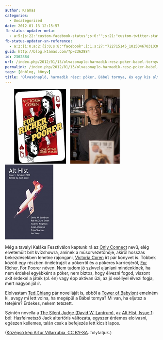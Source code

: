 ```yaml
---
author: KTamas
categories:
  - Uncategorized
date: 2012-01-13 12:15:57
fb-status-updater-meta:
  - a:5:{s:22:"custom-facebook-status";s:0:"";s:21:"custom-twitter-status";s:0:"";s:7:"fb-push";s:1:"1";s:7:"tw-push";s:1:"1";s:4:"push";s:1:"1";}
fb-status-updater-sn-reference:
  - a:2:{i:0;a:2:{i:0;s:8:"facebook";i:1;s:27:"722715145_10150467031030146";}i:1;a:2:{i:0;s:7:"twitter";i:1;s:18:"157782944663089152";}}
guid: http://blog.ktamas.com/?p=2362884
id: 2362884
url: /index.php/2012/01/13/olvasonaplo-harmadik-resz-poker-babel-tornya-es-egy-kis-altertori/
permalink: /index.php/2012/01/13/olvasonaplo-harmadik-resz-poker-babel-tornya-es-egy-kis-altertori/
tags: [énblog, könyv]
title: 'Olvasónapló, harmadik rész: póker, Bábel tornya, és egy kis altertöri'
---
```


<div style="display: inline-block; margin-right: 10px; margin-left: 30px;">
  <img class="" title="coren" src="/wp-content/uploads/2012/01/coren.jpg" alt="" />
</div>

<div style="display: inline-block; margin-right: 10px;">
  <img class="" title="tedchiang" src="/wp-content/uploads/2012/01/tedchiang.jpg" alt="" />
</div>

<div style="display: inline-block; margin-right: 10px;">
  <img class="" title="althist1" src="/wp-content/uploads/2012/01/althist1.jpeg" alt="" />
</div>

Még a tavalyi Kaláka Fesztiválon kaptunk rá az [Only Connect](http://en.wikipedia.org/wiki/Only_connect) nevű, elég elvetemült brit kvízshowra, aminek a műsorvezetőnője, akiről hosszas bekezdésekben lehetne rajongani, [Victoria Coren](http://en.wikipedia.org/wiki/Victoria_Coren) írt pár könyvet is. Többek között egy részben önéletrajzit a pókerről és a pókeres karrierjéről, [For Richer, For Poorer](http://www.amazon.com/Richer-Poorer-Affair-Poker-ebook/dp/B002RI9UFY/ref=sr_1_8?ie=UTF8&qid=1326120476&sr=8-8) néven. Nem tudom jó szívvel ajánlani mindenkinek, ha nem érdekel egyébként a póker, nem biztos, hogy élvezni fogod, viszont akit érdekel a játék (pl. én) vagy épp aktívan űzi, az jó eséllyel élvezi fogja, mert nagyon jól ír.

Elolvastam [Ted Chiang](http://en.wikipedia.org/wiki/Ted_Chiang) pár novelláját is, ebből a [Tower of Babylon](http://en.wikipedia.org/wiki/Tower_of_Babylon_(story))t emelném ki, avagy mi lett volna, ha megépül a Bábel tornya? Mi van, ha eljutsz a tetejére? Érdekes, nekem tetszett.

Szintén novella a [The Silent Judge (David W. Lantrum)](http://althistfiction.com/previous-issues/alt-hist-issue-1/%E2%80%9Cthe-silent-judge%E2%80%9D-by-david-w-landrum/), az [Alt Hist, Issue 1](http://althistfiction.com/previous-issues/alt-hist-issue-1/)-ból: Hasfelmetsző Jack altertöris változata, egyszer érdemes elolvasni, egészen kellemes, talán csak a befejezés lett kicsit lapos.

([Középső kép Artur Villarrubia, CC BY-SA](http://en.wikipedia.org/wiki/File:Chiang,_Ted_(Portrait_by_Arturo_Villarrubia).jpg). folytatjuk.)
